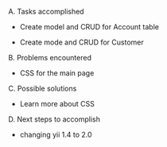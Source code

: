 A. Tasks accomplished

- Create model and CRUD for Account table

- Create mode and CRUD for Customer



B. Problems encountered

- CSS for the main page

C. Possible solutions

- Learn more about CSS

D. Next steps to accomplish

- changing yii 1.4 to 2.0